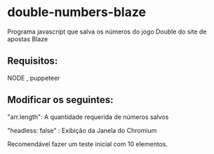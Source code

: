 # double-numbers-blaze
Programa javascript que salva os números do jogo Double do site de apostas Blaze
## Requisitos:
NODE , puppeteer

## Modificar os seguintes:
<p>"arr.length": A quantidade requerida de números salvos</p>
<p>"headless: false" : Exibição da Janela do Chromium</p>

Recomendável fazer um teste inicial com 10 elementos.
